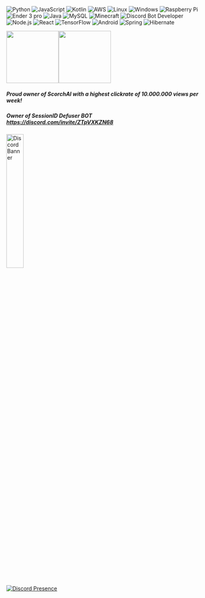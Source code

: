 ![Python](https://img.shields.io/badge/-Python-000?&logo=Python&style=for-the-badge&labelColor=555555&color=333333)
![JavaScript](https://img.shields.io/badge/-JavaScript-000?&logo=JavaScript&style=for-the-badge&labelColor=111111&color=333333)
![Kotlin](https://img.shields.io/badge/-Kotlin-000?&logo=Kotlin&style=for-the-badge&labelColor=F6891F&color=333333)
![AWS](https://img.shields.io/badge/-AWS-000?&logo=Amazon-AWS&logoColor=F90&style=for-the-badge&labelColor=232f3e&color=333333)
![Linux](https://img.shields.io/badge/-Linux-000?&logo=Linux&style=for-the-badge&labelColor=bbbbbb&color=333333)
![Windows](https://img.shields.io/badge/-Windows-000?&logo=windows&style=for-the-badge&labelColor=555555&color=333333)
![Raspberry Pi](https://img.shields.io/badge/-Raspberry%20Pi-000?&logo=raspberrypi&style=for-the-badge&labelColor=c7053d&color=333333)
![Ender 3 pro](https://img.shields.io/badge/-Ender%203%20Pro-000?&logo=Ender3Pro&style=for-the-badge&color=333333)
![Java](https://img.shields.io/badge/-Java-000?&logo=Java&style=for-the-badge&labelColor=EEBA4C&color=333333)
![MySQL](https://img.shields.io/badge/-MySQL-000?&logo=MySQL&style=for-the-badge&labelColor=F29111&color=333333)
![Minecraft](https://img.shields.io/badge/-Minecraft-000?&logo=Minecraft&style=for-the-badge&labelColor=555555&color=333333)
![Discord Bot Developer](https://img.shields.io/badge/-Discord%20Bot%20Developer-000?&logo=Discord&style=for-the-badge&labelColor=2C2F33&color=333333)
![Node.js](https://img.shields.io/badge/-Node.js-000?&logo=node.js&style=for-the-badge&labelColor=303030&color=333333)
![React](https://img.shields.io/badge/-React-000?&logo=React&style=for-the-badge&labelColor=b4b7be&color=333333)
![TensorFlow](https://img.shields.io/badge/-TensorFlow-000?&logo=TensorFlow&style=for-the-badge&labelColor=616161&color=333333)
![Android](https://img.shields.io/badge/-ADB-000?&logo=Android&style=for-the-badge&labelColor=aaaaaa&color=333333)
![Spring](https://img.shields.io/badge/-Spring-000?&logo=Spring&style=for-the-badge&labelColor=aaaaaa&color=333333)
![Hibernate](https://img.shields.io/badge/-Hibernate-000?&logo=Hibernate&style=for-the-badge&labelColor=aaaaaa&color=333333)
<br>


<a href="https://scorchchamp.com/"><img height="137px" src="https://github-readme-stats.vercel.app/api?username=scorchchamp&hide_title=true&hide_border=true&show_icons=true&include_all_commits=true&count_private=true&line_height=21&text_color=000&icon_color=000&bg_color=0,ea6161,ffc64d,fffc4d,52fa5a&theme=graywhite" /><!-- wi*quL3fcV --><img height="137px" src="https://github-readme-stats.vercel.app/api/top-langs/?username=scorchchamp&hide_title=true&hide_border=true&layout=compact&langs_count=15&text_color=000&icon_color=fff&bg_color=0,52fa5a,4dfcff,c64dff&theme=graywhite" /></a>

##### Proud owner of ScorchAI with a highest clickrate of 10.000.000 views per week!
##### Owner of SessionID Defuser BOT https://discord.com/invite/ZTpVXKZN68
<a href="https://discord.com/invite/ZTpVXKZN68">
<img src="https://discordapp.com/api/guilds/927926252491378751/widget.png?style=banner2" alt="Discord Banner" width="30%"/>
  <br>
  
[![Discord Presence](https://lanyard.cnrad.dev/api/329996760053317632)](https://discord.com/users/329996760053317632)  
  
  </a>
